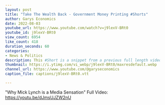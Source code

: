 ```yaml
---
layout: post
title: "Take The Wealth Back - Government Money Printing #Shorts"
author: Garys Economics
date: 2022-08-03
youtube_url: https://www.youtube.com/watch?v=j9lexV-BRt0
youtube_id: j9lexV-BRt0
view_count: 6954
like_count: 418
duration_seconds: 60
categories:
- News & Politics
description: This #Short is a snippet from a previous full length video
thumbnail: https://i.ytimg.com/vi_webp/j9lexV-BRt0/maxresdefault.webp
channel_url: https://www.youtube.com/@garyseconomics
caption_file: captions/j9lexV-BRt0.vtt

---
```


"Why Mick Lynch is a Media Sensation"
Full Video: https://youtu.be/dJmsUJZW2nU
